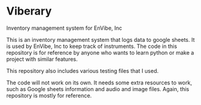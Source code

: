 # Viberary
Inventory management system for EnVibe, Inc

This is an inventory management system that logs data to google sheets. It is used by EnVibe, Inc to keep track of instruments. The code in this repository is for reference by anyone who wants to learn python or make a project with similar features.

This repository also includes various testing files that I used.

The code will not work on its own. It needs some extra resources to work, such as Google sheets information and audio and image files. Again, this repository is mostly for reference.
